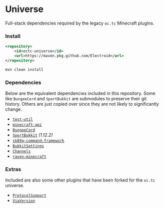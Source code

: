 # Universe

Full-stack dependencies required by the legacy `oc.tc` Minecraft plugins.

### Install

```xml
<repository>
    <id>octc-universe</id>
    <url>https://maven.pkg.github.com/Electroid</url>
</repository>
```

```bash
mvn clean install
```

### Dependencies

Below are the equivalent dependencies included in this repository. Some like `BungeeCord` and `SportBukkit` are submodules to preserve their git history. Others are just copied over since they are not likely to significantly change.

* [`test-util`](https://github.com/OvercastNetwork/test-util)
* [`minecraft-api`](https://github.com/OvercastNetwork/minecraft-api)
* [`BungeeCord`](https://github.com/Electroid/BungeeCord)
* [`SportBukkit`](https://github.com/Electroid/SportBukkit) *(1.12.2)*
* [`sk89q-command-framework`](https://github.com/OvercastNetwork/sk89q-command-framework)
* [`BukkitSettings`](https://github.com/StratusNetwork/BukkitSettings)
* [`Channels`](https://github.com/OvercastNetwork/Channels)
* [`raven-minecraft`](https://github.com/OvercastNetwork/raven-minecraft)

### Extras

Included are also some other plugins that have been forked for the `oc.tc` universe.

* [`ProtocolSupport`](https://github.com/Electroid/ProtocolSupport)
* [`ViaVersion`](https://github.com/Electroid/ViaVersion)